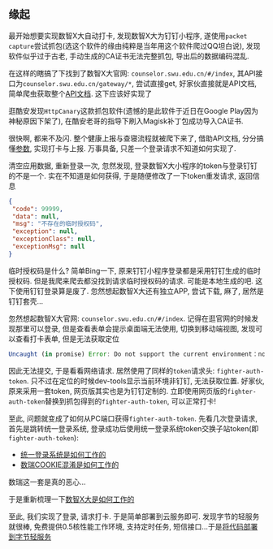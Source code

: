 ## 缘起

最开始想要实现数智X大自动打卡, 发现数智X大为钉钉小程序, 遂使用`packet capture`尝试抓包(选这个软件的缘由纯粹是当年用这个软件爬过QQ坦白说), 发现软件似乎过于古老, 手动生成的CA证书无法完整抓包, 导出后的数据编码混乱.

在这样的瞎搞了下找到了数智X大官网: `counselor.swu.edu.cn/#/index`, 其API接口为`counselor.swu.edu.cn/gateway/*`, 尝试直接get, 好家伙直接就是API文档, 简单爬虫获取整个[API文档](../apis-szxd-docs/index.json). 这下应该好实现了

逛酷安发现`HttpCanary`这款抓包软件(遗憾的是此软件于近日在Google Play因为神秘原因下架了), 在酷安老哥的指导下刷入Magisk补丁包成功导入CA证书.

很快啊, 都来不及闪. 整个健康上报与查寝流程就被爬下来了, 借助API文档, 分分搞懂[参数](../apis-clock-in-used/index.md), 实现打卡与上报. 万事具备, 只差一个登录请求不知道如何实现了.

清空应用数据, 重新登录一次, 忽然发现, 登录数智X大小程序的token与登录钉钉的不是一个. 实在不知道是如何获得, 于是随便修改了一下token重发请求, 返回信息

```json
{
 "code": 99999,
 "data": null,
 "msg": "不存在的临时授权码",
 "exception": null,
 "exceptionClass": null,
 "exceptionMsg": null
}
```

临时授权码是什么? 简单Bing一下, 原来钉钉小程序登录都是采用钉钉生成的临时授权码. 但是我爬来爬去都没找到请求临时授权码的请求. 可能是本地生成的吧. 这下使用钉钉登录算是废了. 忽然想起数智X大还有独立APP, 尝试下载, 麻了, 居然是钉钉套壳...

忽然想起数智X大官网: `counselor.swu.edu.cn/#/index`. 记得在逛官网的时候发现那里可以登录, 但是查看表单会提示桌面端无法使用, 切换到移动端视图, 发现可以查看打卡表单, 但是无法获取定位

```js
Uncaught (in promise) Error: Do not support the current environment：notInDingTalk
```

因此无法提交, 于是看看网络请求. 居然使用了同样的`token`请求头: `fighter-auth-token`. 只不过在定位的时候dev-tools显示当前环境非钉钉, 无法获取位置. 好家伙, 原来采用一套token, 网页版其实也是为钉钉定制的. 立即使用网页版的`fighter-auth-token`替换到抓包得到的`fighter-auth-token`, 可以正常打卡!

至此, 问题就变成了如何从PC端口获得`fighter-auth-token`. 先看几次登录请求, 首先是跳转统一登录系统, 登录成功后使用统一登录系统token交换子站token(即`fighter-auth-token`): 

- [统一登录系统是如何工作的](./统一登录系统是如何工作的.md)  
- [数瑞COOKIE混淆是如何工作的](./数瑞COOKIE混淆是如何工作的.md)  

数瑞这一套是真的恶心...

于是重新梳理一下[数智X大是如何工作的](./数智X大是如何工作的.md)

至此, 我们实现了登录, 请求打卡. 于是简单部署到云服务即可. 发现字节的轻服务就很棒, 免费提供0.5核性能工作环境, 支持定时任务, 短信接口...于是[将代码部署到字节轻服务](./将代码部署到字节轻服务.md)